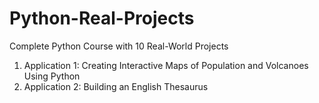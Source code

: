 # Python-Real-Projects
Complete Python Course with 10 Real-World Projects
1. Application 1: Creating Interactive Maps of Population and Volcanoes Using Python
2. Application 2: Building an English Thesaurus







